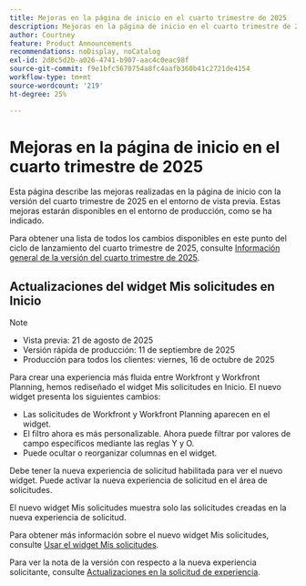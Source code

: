 ```yaml
---
title: Mejoras en la página de inicio en el cuarto trimestre de 2025
description: Mejoras en la página de inicio en el cuarto trimestre de 2025
author: Courtney
feature: Product Announcements
recommendations: noDisplay, noCatalog
exl-id: 2d8c5d2b-a026-4741-b907-aac4c0eac98f
source-git-commit: f9e1bfc5670754a8fc4aafb360b41c2721de4154
workflow-type: tm+mt
source-wordcount: '219'
ht-degree: 25%

---
```


# Mejoras en la página de inicio en el cuarto trimestre de 2025

Esta página describe las mejoras realizadas en la página de inicio con la versión del cuarto trimestre de 2025 en el entorno de vista previa. Estas mejoras estarán disponibles en el entorno de producción, como se ha indicado.

Para obtener una lista de todos los cambios disponibles en este punto del ciclo de lanzamiento del cuarto trimestre de 2025, consulte [Información general de la versión del cuarto trimestre de 2025](/help/quicksilver/product-announcements/product-releases/25-q4-release-activity/25-q4-release-overview.md).

## Actualizaciones del widget Mis solicitudes en Inicio

>[!NOTE]
>
>* Vista previa: 21 de agosto de 2025
>* Versión rápida de producción: 11 de septiembre de 2025
>* Producción para todos los clientes: viernes, 16 de octubre de 2025

Para crear una experiencia más fluida entre Workfront y Workfront Planning, hemos rediseñado el widget Mis solicitudes en Inicio. El nuevo widget presenta los siguientes cambios:

* Las solicitudes de Workfront y Workfront Planning aparecen en el widget.
* El filtro ahora es más personalizable. Ahora puede filtrar por valores de campo específicos mediante las reglas Y y O.
* Puede ocultar o reorganizar columnas en el widget.

Debe tener la nueva experiencia de solicitud habilitada para ver el nuevo widget. Puede activar la nueva experiencia de solicitud en el área de solicitudes.

El nuevo widget Mis solicitudes muestra solo las solicitudes creadas en la nueva experiencia de solicitud.

Para obtener más información sobre el nuevo widget Mis solicitudes, consulte [Usar el widget Mis solicitudes](/help/quicksilver/workfront-basics/using-home/using-the-home-area/my-requests-widget.md).

Para ver la nota de la versión con respecto a la nueva experiencia solicitante, consulte [Actualizaciones en la solicitud de experiencia](/help/quicksilver/product-announcements/product-releases/25-q4-release-activity/25-q4-requests.md#updates-to-requesting-experience).
